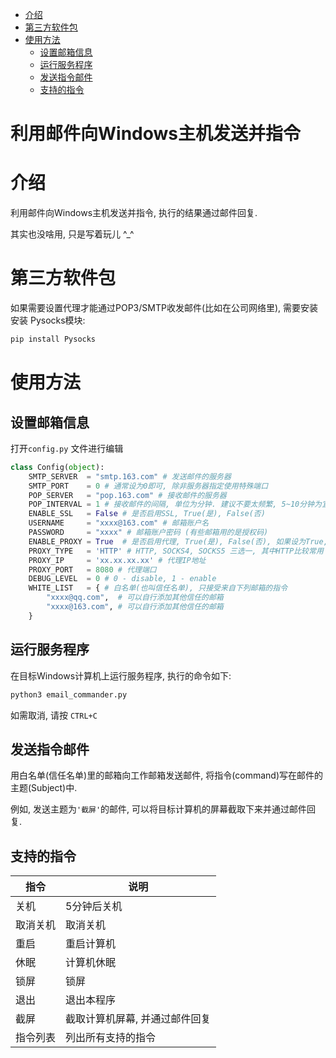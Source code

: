 <!-- TOC -->

- [介绍](#介绍)
- [第三方软件包](#第三方软件包)
- [使用方法](#使用方法)
    - [设置邮箱信息](#设置邮箱信息)
    - [运行服务程序](#运行服务程序)
    - [发送指令邮件](#发送指令邮件)
    - [支持的指令](#支持的指令)

<!-- /TOC -->

利用邮件向Windows主机发送并指令
========

# 介绍
利用邮件向Windows主机发送并指令, 执行的结果通过邮件回复.

其实也没啥用, 只是写着玩儿 ^_^

# 第三方软件包
如果需要设置代理才能通过POP3/SMTP收发邮件(比如在公司网络里), 需要安装安装 Pysocks模块:
```bash
pip install Pysocks
```

# 使用方法

## 设置邮箱信息
打开`config.py` 文件进行编辑
``` python
class Config(object):
    SMTP_SERVER  = "smtp.163.com" # 发送邮件的服务器
    SMTP_PORT    = 0 # 通常设为0即可, 除非服务器指定使用特殊端口
    POP_SERVER   = "pop.163.com" # 接收邮件的服务器
    POP_INTERVAL = 1 # 接收邮件的间隔, 单位为分钟. 建议不要太频繁, 5~10分钟为宜.
    ENABLE_SSL   = False # 是否启用SSL, True(是), False(否)
    USERNAME     = "xxxx@163.com" # 邮箱账户名
    PASSWORD     = "xxxx" # 邮箱账户密码 (有些邮箱用的是授权码)
    ENABLE_PROXY = True  # 是否启用代理, True(是), False(否), 如果设为True, 需要配置下面三个参数
    PROXY_TYPE   = 'HTTP' # HTTP, SOCKS4, SOCKS5 三选一, 其中HTTP比较常用
    PROXY_IP     = 'xx.xx.xx.xx' # 代理IP地址
    PROXY_PORT   = 8080 # 代理端口
    DEBUG_LEVEL  = 0 # 0 - disable, 1 - enable
    WHITE_LIST   = { # 白名单(也叫信任名单), 只接受来自下列邮箱的指令
        "xxxx@qq.com",  # 可以自行添加其他信任的邮箱
        "xxxx@163.com", # 可以自行添加其他信任的邮箱
    }
```

## 运行服务程序
在目标Windows计算机上运行服务程序, 执行的命令如下:
```bash
python3 email_commander.py
```

如需取消, 请按 `CTRL+C`

## 发送指令邮件
用白名单(信任名单)里的邮箱向工作邮箱发送邮件, 将指令(command)写在邮件的主题(Subject)中.

例如, 发送主题为`'截屏'`的邮件, 可以将目标计算机的屏幕截取下来并通过邮件回复.

## 支持的指令

| 指令  | 说明|
| ---   | --- |
| 关机  |5分钟后关机|
| 取消关机|取消关机|
| 重启  |重启计算机|
| 休眠  |计算机休眠|
| 锁屏  |锁屏|
| 退出  |退出本程序|
| 截屏  |截取计算机屏幕, 并通过邮件回复|
| 指令列表 | 列出所有支持的指令 |
